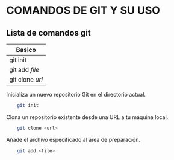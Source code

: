 COMANDOS DE GIT Y SU USO
========================

Lista de comandos git
----------------------

| Basico | 
| ------ | 
| git init | 
| git add *file*| 
| git clone *url* | 


Inicializa un nuevo repositorio Git en el directorio actual.

```bash
    git init 
```

Clona un repositorio existente desde una URL a tu máquina local.

```bash
    git clone <url>
```

Añade el archivo especificado al área de preparación.

```bash
    git add <file>
```